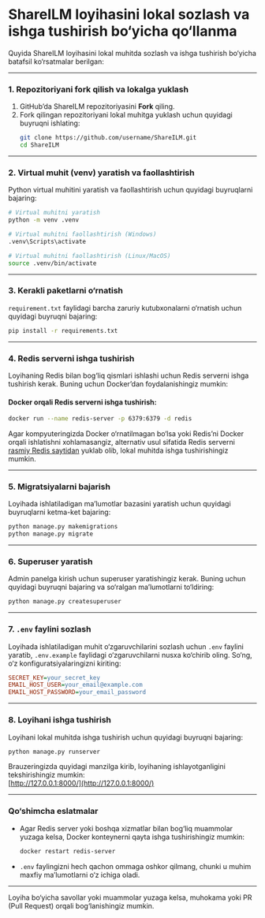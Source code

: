 # ShareILM loyihasini lokal sozlash va ishga tushirish bo‘yicha qo‘llanma

Quyida ShareILM loyihasini lokal muhitda sozlash va ishga tushirish bo‘yicha batafsil ko‘rsatmalar berilgan:

---

### **1. Repozitoriyani fork qilish va lokalga yuklash**

1. GitHub’da ShareILM repozitoriyasini **Fork** qiling.  
2. Fork qilingan repozitoriyani lokal muhitga yuklash uchun quyidagi buyruqni ishlating:  
   ```bash
   git clone https://github.com/username/ShareILM.git
   cd ShareILM
   ```

---

### **2. Virtual muhit (venv) yaratish va faollashtirish**

Python virtual muhitini yaratish va faollashtirish uchun quyidagi buyruqlarni bajaring:

```bash
# Virtual muhitni yaratish
python -m venv .venv

# Virtual muhitni faollashtirish (Windows)
.venv\Scripts\activate

# Virtual muhitni faollashtirish (Linux/MacOS)
source .venv/bin/activate
```

---

### **3. Kerakli paketlarni o‘rnatish**

`requirement.txt` faylidagi barcha zaruriy kutubxonalarni o‘rnatish uchun quyidagi buyruqni bajaring:

```bash
pip install -r requirements.txt
```

---

### **4. Redis serverni ishga tushirish**

Loyihaning Redis bilan bog‘liq qismlari ishlashi uchun Redis serverni ishga tushirish kerak. Buning uchun Docker’dan foydalanishingiz mumkin:

#### **Docker orqali Redis serverni ishga tushirish:**
```bash
docker run --name redis-server -p 6379:6379 -d redis
```

Agar kompyuteringizda Docker o‘rnatilmagan bo‘lsa yoki Redis’ni Docker orqali ishlatishni xohlamasangiz, alternativ usul sifatida Redis serverni [rasmiy Redis saytidan](https://redis.io/download) yuklab olib, lokal muhitda ishga tushirishingiz mumkin.

---

### **5. Migratsiyalarni bajarish**

Loyihada ishlatiladigan ma’lumotlar bazasini yaratish uchun quyidagi buyruqlarni ketma-ket bajaring:

```bash
python manage.py makemigrations
python manage.py migrate
```

---

### **6. Superuser yaratish**

Admin panelga kirish uchun superuser yaratishingiz kerak. Buning uchun quyidagi buyruqni bajaring va so‘ralgan ma’lumotlarni to‘ldiring:

```bash
python manage.py createsuperuser
```

---

### **7. `.env` faylini sozlash**

Loyihada ishlatiladigan muhit o‘zgaruvchilarini sozlash uchun `.env` faylini yaratib, `.env.example` faylidagi o‘zgaruvchilarni nusxa ko‘chirib oling. So‘ng, o‘z konfiguratsiyalaringizni kiriting:

```ini
SECRET_KEY=your_secret_key
EMAIL_HOST_USER=your_email@example.com
EMAIL_HOST_PASSWORD=your_email_password
```

---

### **8. Loyihani ishga tushirish**

Loyihani lokal muhitda ishga tushirish uchun quyidagi buyruqni bajaring:

```bash
python manage.py runserver
```

Brauzeringizda quyidagi manzilga kirib, loyihaning ishlayotganligini tekshirishingiz mumkin:  
[http://127.0.0.1:8000/](http://127.0.0.1:8000/)

---

### **Qo‘shimcha eslatmalar**

- Agar Redis server yoki boshqa xizmatlar bilan bog‘liq muammolar yuzaga kelsa, Docker konteynerni qayta ishga tushirishingiz mumkin:  
  ```bash
  docker restart redis-server
  ```
- `.env` faylingizni hech qachon ommaga oshkor qilmang, chunki u muhim maxfiy ma’lumotlarni o‘z ichiga oladi.

---

Loyiha bo‘yicha savollar yoki muammolar yuzaga kelsa, muhokama yoki PR (Pull Request) orqali bog‘lanishingiz mumkin.
